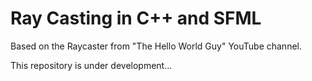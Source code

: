 # Ray Casting in C++ and SFML

Based on the Raycaster from "The Hello World Guy" YouTube channel.

This repository is under development...
